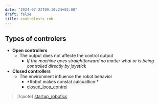 ```yaml
---
date: "2024-07-22T09:10:24+02:00"
draft: false
title: controlesrs rob
---
```


## Types of controlers

-   **Open controllers**
    -   The output does not affecte the control output
        -   *If the machine goes straightforward no matter what or is
            being controlled directly by joystick*
-   **Closed controllers**
    -   The environment influence the robot behavior
        -   *Robot makes constat calcualtion *
        -   [closed_loop_control](https://www.youtube.com/watch?v:%208m0VP5_feOY)

> \[!quote\] [startup_robotics](/Notes/posts/startup_robotics)
